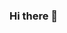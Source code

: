 ### Hi there 👋

<!--
**Alex21022001/Alex21022001** is a ✨ _special_ ✨ repository because its `README.md` (this file) appears on your GitHub profile.

Here are some ideas to get you started:

🔭 My name is Alex, and I am a passionate Java developer with a love for all things code-related. 
🌱 I'm currently studying as a Java backend developer, focusing on building the backend components of web applications.
⚡ My spare time I spend on English, I believe that communication is the key to becoming a successful software engineer, and mastering English opens up a world of possibilities in the tech industry.

-->
